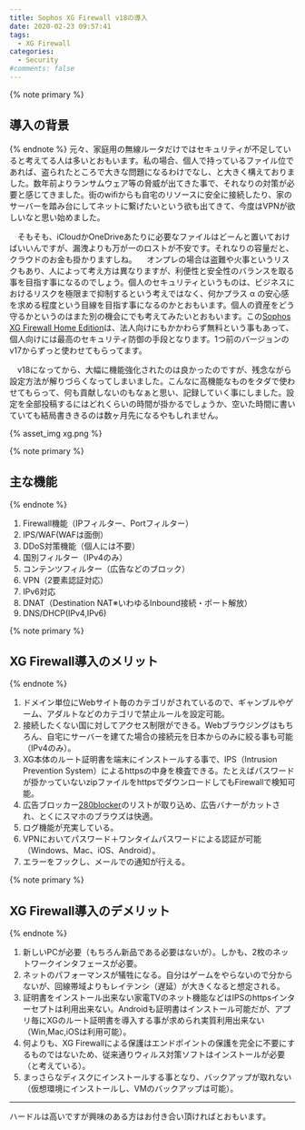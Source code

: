 ```yaml
---
title: Sophos XG Firewall v18の導入
date: 2020-02-23 09:57:41
tags:
  - XG Firewall
categories:
  - Security
#comments: false
---
```

{% note primary %}

## 導入の背景

{% endnote %}
元々、家庭用の無線ルータだけではセキュリティが不足していると考えてる人は多いとおもいます。私の場合、個人で持っているファイル位であれば、盗られたところで大きな問題になるわけでなし、と大きく構えておりました。数年前よりランサムウェア等の脅威が出てきた事で、それなりの対策が必要と感じてきました。街のwifiからも自宅のリソースに安全に接続したり、家のサーバーを踏み台にしてネットに繋げたいという欲も出てきて、今度はVPNが欲しいなと思い始めました。
<!-- more -->
　そもそも、iCloudかOneDriveあたりに必要なファイルはどーんと置いておけばいいんですが、漏洩よりも万が一のロストが不安です。それなりの容量だと、クラウドのお金も掛かりますしね。
　オンプレの場合は盗難や火事というリスクもあり、人によって考え方は異なりますが、利便性と安全性のバランスを取る事を目指す事になるのでしょう。個人のセキュリティというものは、ビジネスにおけるリスクを極限まで抑制するという考えではなく、何かプラス α の安心感を求める程度という目線を目指す事になるのかとおもいます。個人の資産をどう守るかというのはまた別の機会にでも考えてみたいとおもいます。この[Sophos XG Firewall Home Edition](https://www.sophos.com/ja-jp/products/free-tools.aspx)は、法人向けにもかかわらず無料という事もあって、個人向けには最高のセキュリティ防御の手段となります。1つ前のバージョンのv17からずっと使わせてもらってます。

　v18になってから、大幅に機能強化されたのは良かったのですが、残念ながら設定方法が解りづらくなってしまいました。こんなに高機能なものをタダで使わせてもらって、何も貢献しないのもなぁと思い、記録していく事にしました。設定を全部投稿するにはどれくらいの時間が掛かるでしょうか、空いた時間に書いていても結局書ききるのは数ヶ月先になるやもしれません。

{% asset_img xg.png %}

{% note primary %}

## 主な機能

{% endnote %}


1. Firewall機能（IPフィルター、Portフィルター）
2. IPS/WAF(WAFは面倒）
3. DDoS対策機能（個人には不要）
4. 国別フィルター（IPv4のみ）
5. コンテンツフィルター（広告などのブロック）
6. VPN（2要素認証対応）
7. IPv6対応
8. DNAT（Destination NAT※いわゆるInbound接続・ポート解放）
9. DNS/DHCP(IPv4,IPv6)

{% note primary %}

## XG Firewall導入のメリット

{% endnote %}

1. ドメイン単位にWebサイト毎のカテゴリがされているので、ギャンブルやゲーム、アダルトなどのカテゴリで禁止ルールを設定可能。
2. 接続したくない国に対してアクセス制限ができる。Webブラウジングはもちろん、自宅にサーバーを建てた場合の接続元を日本からのみに絞る事も可能（IPv4のみ）。
3. XG本体のルート証明書を端末にインストールする事で、IPS（Intrusion Prevention System）によるhttpsの中身を検査できる。たとえばパスワードが掛かっていないzipファイルをhttpsでダウンロードしてもFirewallで検知可能。
4. 広告ブロッカー[280blocker](https://280blocker.net)のリストが取り込め、広告バナーがカットされ、とくにスマホのブラウズは快適。
5. ログ機能が充実している。
6. VPNにおいてパスワード＋ワンタイムパスワードによる認証が可能（Windows、Mac、iOS、Android）。
7. エラーをフックし、メールでの通知が行える。

{% note primary %}

## XG Firewall導入のデメリット

{% endnote %}

1. 新しいPCが必要（もちろん新品である必要はないが）。しかも、2枚のネットワークインタフェースが必要。
2. ネットのパフォーマンスが犠牲になる。自分はゲームをやらないので分からないが、回線帯域よりもレイテンシ（遅延）が大きくなると想定される。
3. 証明書をインストール出来ない家電TVのネット機能などはIPSのhttpsインターセプトは利用出来ない。Androidも証明書はインストール可能だが、アプリ毎にXGのルート証明書を導入する事が求められ実質利用出来ない（Win,Mac,iOSは利用可能）。
4. 何よりも、XG Firewallによる保護はエンドポイントの保護を完全に不要にするものではないため、従来通りウィルス対策ソフトはインストールが必要（と考えている）。
5. まっさらなディスクにインストールする事となり、バックアップが取れない（仮想環境にインストールし、VMのバックアップは可能）。

---

ハードルは高いですが興味のある方はお付き合い頂ければとおもいます。
